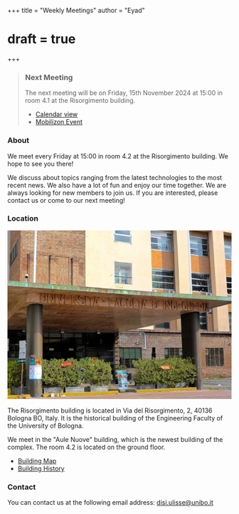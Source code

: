 +++
title = "Weekly Meetings"
author = "Eyad"
# draft = true
+++

> ### Next Meeting
>
> The next meeting will be on Friday, 15th November 2024 at 15:00 in room 4.1 at the Risorgimento building.
>
> - [Calendar view](https://uniboaule.vercel.app/cal/5e9996a228a649001237296d/5dc56586b2285f0011f82254)
> - [Mobilizon Event](https://mobilizon.it/events/0f16240f-877c-4909-be70-1b6927354fc8)

### About

We meet every Friday at 15:00 in room 4.2 at the Risorgimento building. We hope to see you there!

We discuss about topics ranging from the latest technologies to the most recent news. We also have a lot of fun and enjoy our time together. We are always looking for new members to join us. If you are interested, please contact us or come to our next meeting!

### Location

![](sede-risorgimento.jpg)

The Risorgimento building is located in Via del Risorgimento, 2, 40136 Bologna BO, Italy. It is the historical building of the Engineering Faculty of the University of Bologna.

We meet in the "Aule Nuove" building, which is the newest building of the complex. The room 4.2 is located on the ground floor.

- [Building Map](https://mappa.ing.unibo.it/Mappe_scuola_Ingegneria_e_Architettura/Piano_Terra.html)
- [Building History](https://www.storiaememoriadibologna.it/archivio/luoghi/facolta-di-ingegneria)

### Contact

You can contact us at the following email address: [disi.ulisse@unibo.it](mailto:disi.ulisse@unibo.it)
